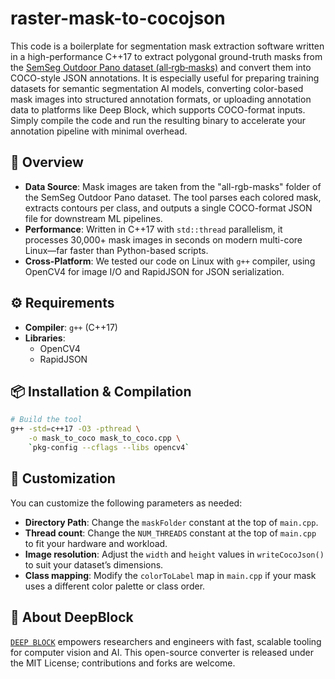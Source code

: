 # raster-mask-to-cocojson

This code is a boilerplate for segmentation mask extraction software written in a high-performance C++17 to extract polygonal ground-truth masks from the [SemSeg Outdoor Pano dataset (all‑rgb‑masks)](https://github.com/semihorhan/semseg-outdoor-pano/tree/main/all-rgb-masks) and convert them into COCO-style JSON annotations.
It is especially useful for preparing training datasets for semantic segmentation AI models, converting color-based mask images into structured annotation formats, or uploading annotation data to platforms like Deep Block, which supports COCO-format inputs.
Simply compile the code and run the resulting binary to accelerate your annotation pipeline with minimal overhead.

## 🚀 Overview

- **Data Source**: Mask images are taken from the "all-rgb-masks" folder of the SemSeg Outdoor Pano dataset. The tool parses each colored mask, extracts contours per class, and outputs a single COCO-format JSON file for downstream ML pipelines.
- **Performance**: Written in C++17 with `std::thread` parallelism, it processes 30,000+ mask images in seconds on modern multi-core Linux—far faster than Python-based scripts.
- **Cross-Platform**: We tested our code on Linux with `g++` compiler, using OpenCV4 for image I/O and RapidJSON for JSON serialization.

## ⚙️ Requirements

- **Compiler**: `g++` (C++17)
- **Libraries**:
  - OpenCV4
  - RapidJSON

## 📦 Installation & Compilation

```bash
# Build the tool
g++ -std=c++17 -O3 -pthread \
    -o mask_to_coco mask_to_coco.cpp \
    `pkg-config --cflags --libs opencv4`
```


## 🔧 Customization

You can customize the following parameters as needed:

- **Directory Path**: Change the `maskFolder` constant at the top of `main.cpp`.
- **Thread count**: Change the `NUM_THREADS` constant at the top of `main.cpp` to fit your hardware and workload.
- **Image resolution**: Adjust the `width` and `height` values in `writeCocoJson()` to suit your dataset’s dimensions.
- **Class mapping**: Modify the `colorToLabel` map in `main.cpp` if your mask uses a different color palette or class order.


## 🏢 About DeepBlock

[`DEEP BLOCK`](https://deepblock.net) empowers researchers and engineers with fast, scalable tooling for computer vision and AI. This open-source converter is released under the MIT License; contributions and forks are welcome.
